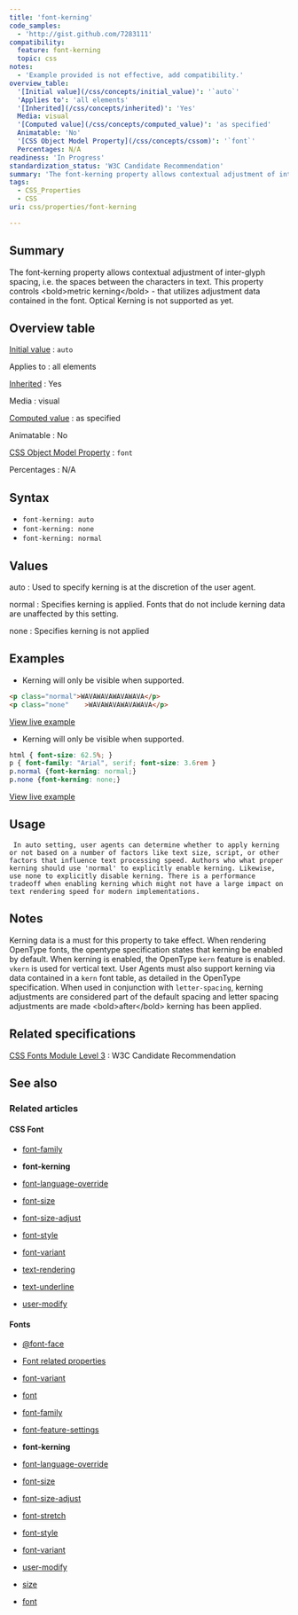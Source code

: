 ```yaml
---
title: 'font-kerning'
code_samples:
  - 'http://gist.github.com/7283111'
compatibility:
  feature: font-kerning
  topic: css
notes:
  - 'Example provided is not effective, add compatibility.'
overview_table:
  '[Initial value](/css/concepts/initial_value)': '`auto`'
  'Applies to': 'all elements'
  '[Inherited](/css/concepts/inherited)': 'Yes'
  Media: visual
  '[Computed value](/css/concepts/computed_value)': 'as specified'
  Animatable: 'No'
  '[CSS Object Model Property](/css/concepts/cssom)': '`font`'
  Percentages: N/A
readiness: 'In Progress'
standardization_status: 'W3C Candidate Recommendation'
summary: 'The font-kerning property allows contextual adjustment of inter-glyph spacing, i.e. the spaces between the characters in text. This property  controls &lt;bold&gt;metric kerning&lt;/bold&gt; - that utilizes adjustment data contained in the font. Optical Kerning is not supported as yet.'
tags:
  - CSS_Properties
  - CSS
uri: css/properties/font-kerning

---
```

## Summary

The font-kerning property allows contextual adjustment of inter-glyph spacing, i.e. the spaces between the characters in text. This property controls &lt;bold&gt;metric kerning&lt;/bold&gt; - that utilizes adjustment data contained in the font. Optical Kerning is not supported as yet.

## Overview table

[Initial value](/css/concepts/initial_value)
:   `auto`

Applies to
:   all elements

[Inherited](/css/concepts/inherited)
:   Yes

Media
:   visual

[Computed value](/css/concepts/computed_value)
:   as specified

Animatable
:   No

[CSS Object Model Property](/css/concepts/cssom)
:   `font`

Percentages
:   N/A

## Syntax

-   `font-kerning: auto`
-   `font-kerning: none`
-   `font-kerning: normal`

## Values

auto
:   Used to specify kerning is at the discretion of the user agent.

normal
:   Specifies kerning is applied. Fonts that do not include kerning data are unaffected by this setting.

none
:   Specifies kerning is not applied

## Examples

-   Kerning will only be visible when supported.

``` html
<p class="normal">WAVAWAVAWAVAWAVA</p>
<p class="none"    >WAVAWAVAWAVAWAVA</p>
```

[View live example](http://gist.github.com/7283111)

-   Kerning will only be visible when supported.

``` css
html { font-size: 62.5%; }
p { font-family: "Arial", serif; font-size: 3.6rem }
p.normal {font-kerning: normal;}
p.none {font-kerning: none;}
```

[View live example](http://gist.github.com/7283111)

## Usage

     In auto setting, user agents can determine whether to apply kerning or not based on a number of factors like text size, script, or other factors that influence text processing speed. Authors who what proper kerning should use 'normal' to explicitly enable kerning. Likewise, use none to explicitly disable kerning. There is a performance tradeoff when enabling kerning which might not have a large impact on text rendering speed for modern implementations.

## Notes

Kerning data is a must for this property to take effect. When rendering OpenType fonts, the opentype specification states that kerning be enabled by default. When kerning is enabled, the OpenType `kern` feature is enabled. `vkern` is used for vertical text. User Agents must also support kerning via data contained in a `kern` font table, as detailed in the OpenType specification. When used in conjunction with `letter-spacing`, kerning adjustments are considered part of the default spacing and letter spacing adjustments are made \<bold\>after\</bold\> kerning has been applied.

## Related specifications

[CSS Fonts Module Level 3](http://www.w3.org/TR/css-fonts-3/#font-kerning-prop)
:   W3C Candidate Recommendation

## See also

### Related articles

#### CSS Font

-   [font-family](/css/properties/font-family)

-   **font-kerning**

-   [font-language-override](/css/properties/font-language-override)

-   [font-size](/css/properties/font-size)

-   [font-size-adjust](/css/properties/font-size-adjust)

-   [font-style](/css/properties/font-style)

-   [font-variant](/css/properties/font-variant)

-   [text-rendering](/css/properties/text-rendering)

-   [text-underline](/css/properties/text-underline)

-   [user-modify](/css/properties/user-modify)

#### Fonts

-   [@font-face](/css/atrules/@font-face)

-   [Font related properties](/css/fonts)

-   [font-variant](/css/fonts/font-variant)

-   [font](/css/properties/font)

-   [font-family](/css/properties/font-family)

-   [font-feature-settings](/css/properties/font-feature-settings)

-   **font-kerning**

-   [font-language-override](/css/properties/font-language-override)

-   [font-size](/css/properties/font-size)

-   [font-size-adjust](/css/properties/font-size-adjust)

-   [font-stretch](/css/properties/font-stretch)

-   [font-style](/css/properties/font-style)

-   [font-variant](/css/properties/font-variant)

-   [user-modify](/css/properties/user-modify)

-   [size](/html/attributes/size)

-   [font](/html/elements/font)
